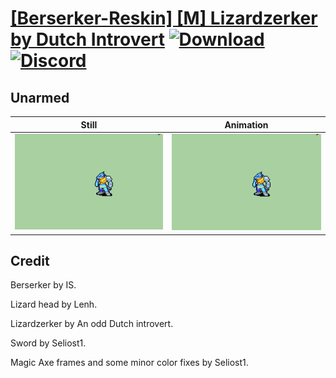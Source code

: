 # [\[Berserker-Reskin\] \[M\] Lizardzerker by Dutch Introvert](./) [![Download](https://img.shields.io/badge/Download--red?style=social&logo=github)](https://minhaskamal.github.io/DownGit/#/home?url=https://github.com/Klokinator/FE-Repo/tree/main/Battle%20Animations%2FInfantry%20-%20(Axe)%20Brigs%2C%20Pirates%2C%20Zerkers%2F%5BBerserker-Reskin%5D%20%5BM%5D%20Lizardzerker%20by%20Dutch%20Introvert%2F8.%20Unarmed) [![Discord](https://img.shields.io/badge/Discord--blue?style=social&logo=discord)](https://discord.gg/C7VNGnyTPA)

## Unarmed

| Still | Animation |
| :---: | :-------: |
| ![Unarmed still](./Unarmed_000.png) | ![Unarmed](./Unarmed.gif) |

## Credit

Berserker by IS.

Lizard head by Lenh.

Lizardzerker by An odd Dutch introvert.

Sword by Seliost1.

Magic Axe frames and some minor color fixes by Seliost1.
